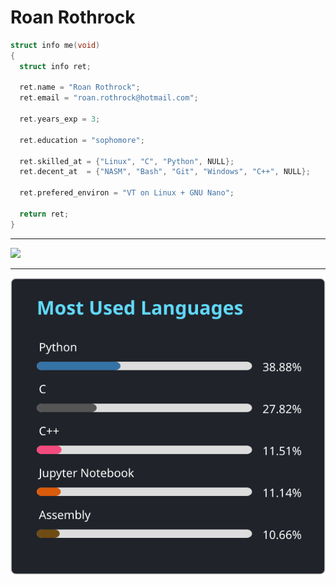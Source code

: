# Roan Rothrock

```c
struct info me(void)
{
  struct info ret;

  ret.name = "Roan Rothrock";
  ret.email = "roan.rothrock@hotmail.com";
  
  ret.years_exp = 3;

  ret.education = "sophomore";

  ret.skilled_at = {"Linux", "C", "Python", NULL};
  ret.decent_at  = {"NASM", "Bash", "Git", "Windows", "C++", NULL};

  ret.prefered_environ = "VT on Linux + GNU Nano";

  return ret;
}
```
---

<a href="https://skillicons.dev">
  <img src="https://skillicons.dev/icons?i=linux,c,python,git,cpp,bash,flask">
</a>

---

![Languages Used](https://github.com/R-Rothrock/R-Rothrock/blob/main/language_stats.svg)

<!---
R-Rothrock/R-Rothrock is a special repository because its
`README.md` (this file) appears on your GitHub profile.
You can click the Preview link to take a look at your changes.
--->
